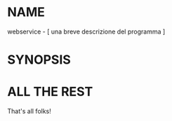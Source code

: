 NAME
====

webservice - [ una breve descrizione del programma ]

SYNOPSIS
========


ALL THE REST
============



That's all folks!
